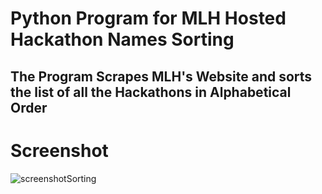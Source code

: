 # Python Program for MLH Hosted Hackathon Names Sorting

## The Program Scrapes MLH's Website and sorts the list of all the Hackathons in Alphabetical Order




# Screenshot

![screenshotSorting](https://user-images.githubusercontent.com/18049003/104463810-3d058180-55d8-11eb-90f3-e6538cfbff25.png)
